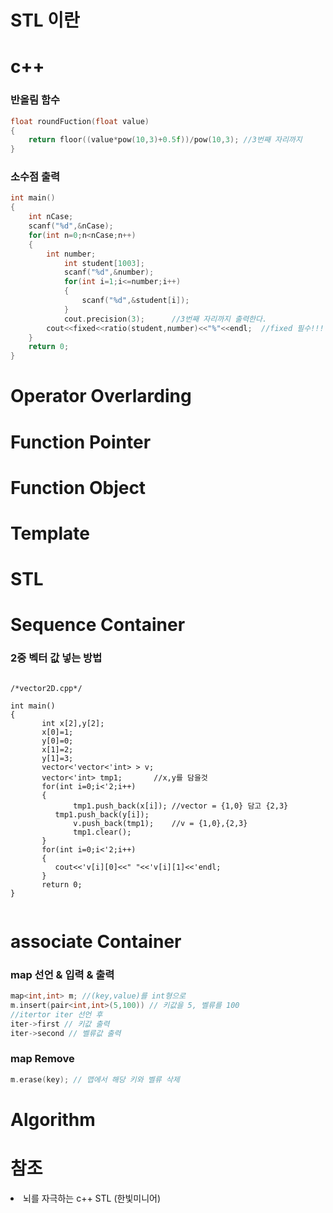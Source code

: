 # STL 이란
# c++
### 반올림 함수 
```C++
float roundFuction(float value)
{	
	return floor((value*pow(10,3)+0.5f))/pow(10,3); //3번째 자리까지 
}
```
### 소수점 출력
```C++
int main()
{
	int nCase;
	scanf("%d",&nCase);
	for(int n=0;n<nCase;n++)
	{
 		int number;
			int student[1003];
			scanf("%d",&number);
			for(int i=1;i<=number;i++)
			{
				scanf("%d",&student[i]);
			}
			cout.precision(3);		//3번째 자리까지 출력한다.
		cout<<fixed<<ratio(student,number)<<"%"<<endl;	//fixed 필수!!!
	}
	return 0;
}
```
# Operator Overlarding
# Function Pointer
# Function Object
# Template
# STL
# Sequence Container
### 2중 벡터 값 넣는 방법
<pre><code>
/*vector2D.cpp*/

int main()
{
       int x[2],y[2];
       x[0]=1;
       y[0]=0;
       x[1]=2;
       y[1]=3;
       vector<'vector<'int> > v;
       vector<'int> tmp1;		//x,y를 담을것
       for(int i=0;i<'2;i++)
       {
      	      tmp1.push_back(x[i]);	//vector = {1,0} 담고 {2,3}
 	      tmp1.push_back(y[i]);
      	      v.push_back(tmp1);	//v = {1,0},{2,3}
      	      tmp1.clear();
       }
       for(int i=0;i<'2;i++)
       {
 	      cout<<'v[i][0]<<" "<<'v[i][1]<<'endl;
       }
       return 0;
}
 
</code></pre>
# associate Container
### map 선언 & 입력 & 출력
```C++
map<int,int> m;	//(key,value)를 int형으로
m.insert(pair<int,int>(5,100)) // 키값을 5, 벨류를 100
//itertor iter 선언 후
iter->first // 키값 출력
iter->second // 벨류값 출력
```
### map Remove
```C++
m.erase(key); // 맵에서 해당 키와 벨류 삭제
```
# Algorithm

# 참조
<li> 뇌를 자극하는 c++ STL (한빛미니어)

